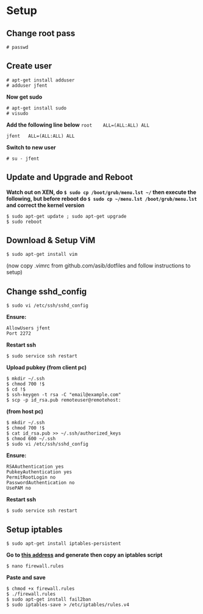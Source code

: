 Setup
=====

Change root pass
----------------
```
# passwd
```

Create user
-----------
```
# apt-get install adduser
# adduser jfent
```

**Now get sudo**
```
# apt-get install sudo
# visudo
```

**Add the following line below** `root    ALL=(ALL:ALL) ALL`
```
jfent   ALL=(ALL:ALL) ALL
```

**Switch to new user**
```
# su - jfent
```

Update and Upgrade and Reboot
-----------------------------
**Watch out on XEN, do `$ sudo cp /boot/grub/menu.lst ~/` then execute the following, but before reboot do `$ sudo cp ~/menu.lst /boot/grub/menu.lst` and correct the kernel version**
```
$ sudo apt-get update ; sudo apt-get upgrade
$ sudo reboot
```

Download & Setup ViM
--------------------
```
$ sudo apt-get install vim
```

(now copy .vimrc from github.com/asib/dotfiles and follow instructions to setup)

Change sshd_config
------------------
```
$ sudo vi /etc/ssh/sshd_config
```

**Ensure:**

```
AllowUsers jfent
Port 2272
```

**Restart ssh**
```
$ sudo service ssh restart
```

**Upload pubkey (from client pc)**
```
$ mkdir ~/.ssh
$ chmod 700 !$
$ cd !$
$ ssh-keygen -t rsa -C "email@example.com"
$ scp -p id_rsa.pub remoteuser@remotehost:
```

**(from host pc)**
```
$ mkdir ~/.ssh
$ chmod 700 !$
$ cat id_rsa.pub >> ~/.ssh/authorized_keys
$ chmod 600 ~/.ssh
$ sudo vi /etc/ssh/sshd_config
```

**Ensure:**

```
RSAAuthentication yes
PubkeyAuthentication yes
PermitRootLogin no
PasswordAuthentication no
UsePAM no
```

**Restart ssh**
```
$ sudo service ssh restart
```

Setup iptables
--------------
```
$ sudo apt-get install iptables-persistent
```

**Go to [this address](http://www.slackware.com/~alien/efg/index.php) and generate then copy an iptables script**
```
$ nano firewall.rules
```
**Paste and save**
```
$ chmod +x firewall.rules
$ ./firewall.rules
$ sudo apt-get install fail2ban
$ sudo iptables-save > /etc/iptables/rules.v4
```
